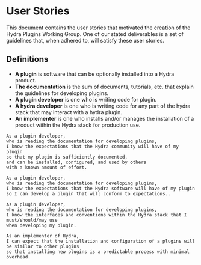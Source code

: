 # User Stories

This document contains the user stories that motivated the creation of the Hydra Plugins Working Group. One of our stated deliverables is a set of guidelines that, when adhered to, will satisfy these user stories.

## Definitions
  * **A plugin** is software that can be optionally installed into a Hydra product.
  * **The documentation** is the sum of documents, tutorials, etc. that explain the guidelines for developing plugins.
  * **A plugin developer** is one who is writing code for plugin.
  * **A hydra developer** is one who is writing code for any part of the hydra stack that may interact with a hydra plugin.
  * **An implementer** is one who installs and/or manages the installation of a product within the Hydra stack for production use.


```
As a plugin developer,
who is reading the documentation for developing plugins,
I know the expectations that the Hydra community will have of my plugin
so that my plugin is sufficiently documented,
and can be installed, configured, and used by others
with a known amount of effort.
```

```
As a plugin developer,
who is reading the documentation for developing plugins,
I know the expectations that the Hydra software will have of my plugin
so I can develop a plugin that will conform to expectations..
```

```
As a plugin developer,
who is reading the documentation for developing plugins,
I know the interfaces and conventions within the Hydra stack that I must/should/may use
when developing my plugin.
```

```
As an implementer of Hydra,
I can expect that the installation and configuration of a plugins will be similar to other plugins
so that installing new plugins is a predictable process with minimal overhead.
```